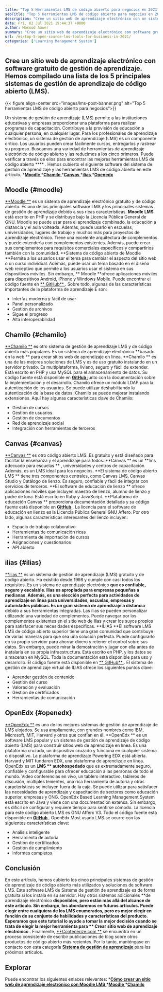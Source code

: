 ```yaml
---
title: "Top 5 Herramientas LMS de código abierto para negocios en 2021" 
seoTitle: "Top 5 Herramientas LMS de código abierto para negocios en 2021" 
description: "Cree un sitio web de aprendizaje electrónico con un sistema de aprendizaje de distancia gratuito y de código abierto. Consulte la lista y elija el LMS de e-Learning apropiado para los negocios." 
date: Fri, 02 Jul 2021 19:44:37 +0000
author: Masood Anwer
summary: "Cree un sitio web de aprendizaje electrónico con software gratuito de gestión de aprendizaje. Hemos compilado una lista de los 5 principales sistemas de gestión de aprendizaje de código abierto (LMS)." 
url: /es/top-5-open-source-lms-tools-for-business-in-2021/
categories: ['Learning Management System']
---
```


## Cree un sitio web de aprendizaje electrónico con software gratuito de gestión de aprendizaje. Hemos compilado una lista de los 5 principales sistemas de gestión de aprendizaje de código abierto (LMS).

{{< figure align=center src="images/lms-post-banner.png" alt="Top 5 herramientas LMS de código abierto para negocios">}}

Un sistema de gestión de aprendizaje (LMS) permite a las instituciones educativas y empresas proporcionar una plataforma para realizar programas de capacitación. Contribuye a la provisión de educación a cualquier persona, en cualquier lugar. Para los profesionales de aprendizaje electrónico, un sistema de gestión de aprendizaje (LMS) es un componente crítico. Los usuarios pueden crear fácilmente cursos, entregarlos y rastrear su progreso. Buscamos una variedad de herramientas de aprendizaje electrónico de código abierto y las reducimos a los cinco primeros. Puede verificar a través de ellos para encontrar las mejores herramientas LMS de código abierto  **** .
Hemos cubierto el siguiente software del sistema de gestión de aprendizaje y las herramientas LMS de código abierto en este artículo.
  *[**Moodle** ][1]
  *[**Chamilo** ][2]
  *[**Canvas** ][3]
  *[**ilias** ][4]
  *[**Openedx** ][5]

## Moodle   {#moodle}
[**Moodle **][6] es un sistema de aprendizaje electrónico gratuito y de código abierto. Es uno de los principales software LMS y los principales sistemas de gestión de aprendizaje debido a sus ricas características.  **Moodle LMS**   está escrito en PHP y se distribuye bajo la Licencia Pública General de GNU. Moodle se puede usar para el aprendizaje combinado, la educación a distancia y el aula volteada. Además, puede usarlo en escuelas, universidades, lugares de trabajo y muchos más para proyectos de aprendizaje electrónico. Tiene una excelente arquitectura de complementos y puede extenderla con complementos existentes. Además, puede crear sus complementos para requisitos comerciales específicos y compartirlos también con la comunidad.
**Sistema de código abierto de Moodle  **Permite a los usuarios usar el tema para cambiar el aspecto del sitio web o un curso individual. Además, puede usar un tema basado en el diseño web receptivo que permite a los usuarios usar el sistema en sus dispositivos móviles. Sin embargo, **  Moodle  **ofrece aplicaciones móviles para dispositivos Android, iPhone y Windows Mobile. Puede encontrar el código fuente en [**  GitHub** ][7].
Sobre todo, algunas de las características importantes de la plataforma de aprendizaje E son:
  * Interfaz moderna y fácil de usar
  * Panel personalizado
  * Gestión de archivos
  * Sigue el progreso
  * Alta interoperabilidad

## Chamilo   {#chamilo}
[**Chamilo **][8] es otro sistema de gestión de aprendizaje LMS y de código abierto más populares. Es un sistema de aprendizaje electrónico  **basado en la web **  para crear sitios web de aprendizaje en línea.  **Chamilo **  es una de las mejores soluciones de LMS y es de uso gratuito instalando en un servidor privado. Es multiplataforma, liviano, seguro y fácil de extender. Está escrito en PHP y usa MySQL para el almacenamiento de datos. Su código fuente está disponible en [ **GitHub**  ][9] junto con la documentación sobre la implementación y el desarrollo. Chamilo ofrece un módulo LDAP para la autenticación de los usuarios. Se puede utilizar deshabilitando la autenticación de la base de datos. Chamilo se puede mejorar instalando extensiones.
Aquí hay algunas características clave de Chamilo:
  * Gestión de cursos
  * Gestión de usuarios
  * Gestión de documentos
  * Red de aprendizaje social
  * Integración con herramientas de terceros

## Canvas   {#canvas}
[**Canvas **][10] es otro código abierto LMS. Es gratuito y está diseñado para facilitar la enseñanza y el aprendizaje para todos.  **Canvas **  es un  **lms adecuado para escuelas ** , universidades y centros de capacitación. Además, es un LMS ideal para los negocios.  **El sistema de código abierto LMS **  tiene tres componentes centrales, como Canvas LMS, Canvas Studio y Catálogo de lienzo. Es seguro, confiable y fácil de integrar con servicios de terceros.  **El software de educación de lienzo **  ofrece aplicaciones móviles que incluyen maestro de lienzo, alumno de lienzo y padre de lona. Está escrito en Ruby y JavaScript.  **Plataforma de educación Canvas **  proporciona documentación detallada y su código fuente está disponible en [ **GitHub**  ][11]. La licencia para el software de educación en lienzo es la Licencia Pública General GNU Affero.
Por otro lado, algunas características interesantes del lienzo incluyen:
  * Espacio de trabajo colaborativo
  * Herramientas de comunicación ricas
  * Herramienta de importación de cursos
  * Asignaciones y cuestionarios
  * API abierto

## ilias   {#ilias}
[**ilias **][12] es un sistema de gestión de aprendizaje (LMS) gratuito y de código abierto. Ha existido desde 1998 y cumple con casi todos los requisitos. Es un sistema de aprendizaje electrónico  **que es confiable, seguro y escalable. Ilias es apropiada para empresas pequeñas a medianas. Además, es una elección perfecta para actividades de aprendizaje en línea para universidades, escuelas, empresas y autoridades públicas. Es un gran sistema de aprendizaje a distancia**   debido a sus herramientas integradas. Las ilias se pueden personalizar utilizando una variedad de complementos. Puede navegar por los complementos existentes en el sitio web de Ilias y crear los suyos propios para satisfacer sus necesidades específicas.
**ILIAS  **El software LMS LMS de código abierto superior tiene una gran comunidad que contribuye de varias maneras para que sea una solución perfecta. Puede configurarlo en su propio servidor para ahorrar dinero y retener el control sobre sus datos. Sin embargo, puede mirar la demostración y jugar con ella antes de instalarla en su propia infraestructura. Está escrito en PHP, y los datos se almacenan en MySQL. Toda la documentación está disponible para uso y desarrollo. El código fuente está disponible en [**  GitHub** ][13].
El sistema de gestión de aprendizaje virtual de ILIAS ofrece los siguientes puntos clave:
  * Aprender gestión de contenido
  * Gestión del curso
  * Valoración y evaluación
  * Gestión de certificados
  * Herramientas de comunicación

## OpenEdx   {#openedx}
[**OpenEdx **][14] es uno de los mejores sistemas de gestión de aprendizaje de LMS alojados. Se usa ampliamente, con grandes nombres como IBM, Microsoft, MIT, Harvard y otros que confían en él.  **OpenEdx **  es un software LMS popular y un sistema de gestión de aprendizaje de código abierto (LMS) para construir sitios web de aprendizaje en línea. Es una plataforma cruzada, un dispositivo cruzado y funciona en cualquier sistema o dispositivo. La plataforma de aprendizaje Powering EDX está abierta. Harvard y MIT fundaron EDX, una plataforma de aprendizaje en línea. OpenEdx es un  **LMS **  autohospedado**  que es extremadamente seguro, confiable y configurable para ofrecer educación a las personas de todo el mundo.
Video conferencias en vivo, un tablero interactivo, tableros de discusión, múltiples tenientes, una rica herramienta de autoría y otras características se incluyen fuera de la caja. Se puede utilizar para satisfacer las necesidades de aprendizaje y capacitación de sectores como educación superior, empresas y ONG. OpenEdx Based Learning Management System está escrito en Java y viene con una documentación extensa. Sin embargo, es difícil de configurar y requiere tiempo para sentirse cómodo. La licencia para este código abierto LMS es GNU Affero V3. Todo el código fuente está disponible en [**GitHub** ][15].
OpenEdx Most usado LMS se ocurre con las siguientes características clave:
  * Análisis inteligente
  * Herramienta de autoría
  * Gestión de certificados
  * Gestión de cumplimiento
  * Informes completos

## Conclusión
En este artículo, hemos cubierto los cinco principales sistemas de gestión de aprendizaje de código abierto más utilizados y soluciones de software LMS. Este software LMS de Sistema de gestión de aprendizaje es de forma gratuita si los instala en su servidor. Hay otros sistemas adicionales **de aprendizaje electrónico  **disponibles, pero están más allá del alcance de este artículo. Sin embargo, los abordaremos en futuros artículos. Puede elegir entre cualquiera de los LMS enumerados, pero es mejor elegir en función de su conjunto de habilidades y características del producto. Esperamos que este tutorial lo ayude a tomar la mejor decisión cuando se trata de elegir la mejor herramienta para **  Crear sitio web de aprendizaje electrónico** .
Finalmente, [**Contenerize.com **][16] se encuentra en un proceso consistente de escribir publicaciones de blog sobre otros productos de código abierto más recientes. Por lo tanto, manténgase en contacto con esta categoría [ **Sistema de gestión de aprendizaje**  ][17] para los próximos artículos.

## Explorar
Puede encontrar los siguientes enlaces relevantes:
  *[**Cómo crear un sitio web de aprendizaje electrónico con Moodle LMS** ][18]
  *[**Moodle** ][19]
  *[**Chamilo** ][20]

  
[1]: #Moodle
[2]: #Chamilo
[3]: #Canvas
[4]: #ILIAS
[5]: #OpenEdx
[6]: https://moodle.org/
[7]: https://github.com/moodle/moodle
[8]: https://chamilo.org/en/
[9]: https://github.com/chamilo/chamilo-lms
[10]: https://www.instructure.com/canvas
[11]: https://github.com/instructure/canvas-lms
[12]: https://www.ilias.de/en/
[13]: https://github.com/ILIAS-eLearning/ILIAS
[14]: https://open.edx.org/
[15]: https://github.com/edx/edx-platform
[16]: https://containerize.com
[17]: https://blog.containerize.com/category/learning-management-system/
[18]: https://blog.containerize.com/learning-management-system/how-to-create-e-learning-platform-with-moodle-lms/
[19]: https://products.containerize.com/lms/moodle/
[20]: https://products.containerize.com/lms/chamilo/
